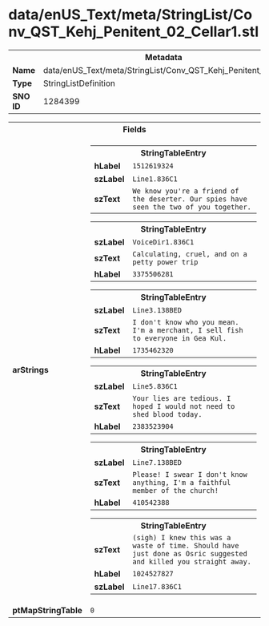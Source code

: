 <h1>data/enUS_Text/meta/StringList/Conv_QST_Kehj_Penitent_02_Cellar1.stl</h1><table><tr><th colspan="100%">Metadata</th></tr><tr><td><b>Name</b></td><td>data/enUS_Text/meta/StringList/Conv_QST_Kehj_Penitent_02_Cellar1.stl</td></tr><tr><td><b>Type</b></td><td>StringListDefinition</td></tr><tr><td><b>SNO ID</b></td><td>1284399</td></tr></table>

<table><tr><th colspan="100%">Fields</th></tr><tr><td><b>arStrings</b></td><td><table><tr><th colspan="100%">StringTableEntry</th></tr><tr><td><b>hLabel</b></td><td><code>1512619324</code></td></tr><tr><td><b>szLabel</b></td><td><code>Line1.836C1</code></td></tr><tr><td><b>szText</b></td><td><code>We know you're a friend of the deserter. Our spies have seen the two of you together.</code></td></tr></table>


<table><tr><th colspan="100%">StringTableEntry</th></tr><tr><td><b>szLabel</b></td><td><code>VoiceDir1.836C1</code></td></tr><tr><td><b>szText</b></td><td><code>Calculating, cruel, and on a petty power trip</code></td></tr><tr><td><b>hLabel</b></td><td><code>3375506281</code></td></tr></table>


<table><tr><th colspan="100%">StringTableEntry</th></tr><tr><td><b>szLabel</b></td><td><code>Line3.138BED</code></td></tr><tr><td><b>szText</b></td><td><code>I don't know who you mean. I'm a merchant, I sell fish to everyone in Gea Kul.</code></td></tr><tr><td><b>hLabel</b></td><td><code>1735462320</code></td></tr></table>


<table><tr><th colspan="100%">StringTableEntry</th></tr><tr><td><b>szLabel</b></td><td><code>Line5.836C1</code></td></tr><tr><td><b>szText</b></td><td><code>Your lies are tedious. I hoped I would not need to shed blood today.</code></td></tr><tr><td><b>hLabel</b></td><td><code>2383523904</code></td></tr></table>


<table><tr><th colspan="100%">StringTableEntry</th></tr><tr><td><b>szLabel</b></td><td><code>Line7.138BED</code></td></tr><tr><td><b>szText</b></td><td><code>Please! I swear I don't know anything, I'm a faithful member of the church!</code></td></tr><tr><td><b>hLabel</b></td><td><code>410542388</code></td></tr></table>


<table><tr><th colspan="100%">StringTableEntry</th></tr><tr><td><b>szText</b></td><td><code>(sigh) I knew this was a waste of time. Should have just done as Osric suggested and killed you straight away.</code></td></tr><tr><td><b>hLabel</b></td><td><code>1024527827</code></td></tr><tr><td><b>szLabel</b></td><td><code>Line17.836C1</code></td></tr></table>


</td></tr><tr><td><b>ptMapStringTable</b></td><td><code>0</code></td></tr></table>


